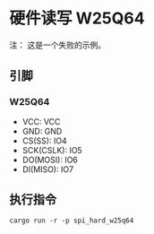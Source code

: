 # 硬件读写 W25Q64

注： 这是一个失败的示例。

## 引脚

### W25Q64

- VCC: VCC
- GND: GND
- CS(SS): IO4
- SCK(CSLK): IO5
- DO(MOSI): IO6
- DI(MISO): IO7

## 执行指令

```shell
cargo run -r -p spi_hard_w25q64
```
